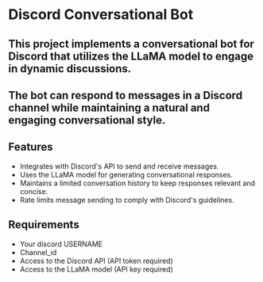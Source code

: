 # Discord Conversational Bot

## This project implements a conversational bot for Discord that utilizes the LLaMA model to engage in dynamic discussions.
## The bot can respond to messages in a Discord channel while maintaining a natural and engaging conversational style.

## Features

- Integrates with Discord's API to send and receive messages.
- Uses the LLaMA model for generating conversational responses.
- Maintains a limited conversation history to keep responses relevant and concise.
- Rate limits message sending to comply with Discord's guidelines.

## Requirements

- Your discord USERNAME
- Channel_id 
- Access to the Discord API (API token required)
- Access to the LLaMA model (API key required)

